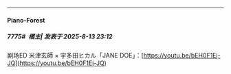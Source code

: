 ﻿
*****

####  Piano-Forest  
##### 7775#         楼主| 发表于 2025-8-13 23:12

剧场ED 米津玄師 × 宇多田ヒカル「JANE DOE」：[https://youtu.be/bEH0F1Ej-JQ](https://youtu.be/bEH0F1Ej-JQ)

